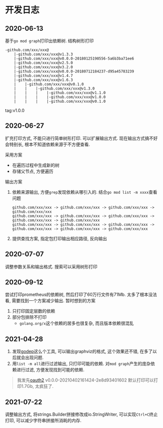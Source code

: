 # 开发日志

## 2020-06-13

基于`go mod graph`打印出依赖树. 结构树形打印 
```
-github.com/xxx/xxx@
    |-github.com/xxx/xxx@v1.3.3
    |-github.com/xxx/xxx@v0.0.0-20180125190556-5a6b3ba71ee6
    |-github.com/xxx/xxx@v2.5.0
    |-github.com/xxx/xxx@v3.2.0
    |-github.com/xxx/xxx@v0.0.0-20180712184237-d95a45783239
    |-github.com/xxx/xxx@v1.4.7
    |-github.com/xxx/xxx@v1.6.3
    |    |-github.com/xxx/xxx@v0.1.0
    |    |    |-github.com/xxx/xxx@v1.3.0
    |    |    |    |-github.com/xxx/xxx@v1.1.0
    |    |    |    |-github.com/xxx/xxx@v1.0.0
    |    |    |    |-github.com/xxx/xxx@v0.1.0
```

tag:v1.0.0

## 2020-06-27

扩充打印方式, 不能只进行简单树形打印. 可以扩展输出方式. 现在输出方式搞不好会特别长, 根本不知道依赖来源于不方便查看.

采用方案
* 在遍历过程中生成新的树
* 存储父节点, 方便遍历

输出方案

1. 依赖来源输出, 方便`grep`发现依赖从哪引入的. 结合`go mod list -m xxxx`查看问题
    ```
    github.com/xxx/xxx -> github.com/xxx/xxx -> github.com/xxx/xxx -> github.com/xxx/xxx 
    github.com/xxx/xxx -> github.com/xxx/xxx -> github.com/xxx/xxx -> github.com/xxx/xxx -> github.com/xxx/xxx  
    github.com/xxx/xxx -> github.com/xxx/xxx -> github.com/xxx/xxx -> github.com/xxx/xxx -> github.com/xxx/xxx -> github.com/xxx/xxx  
    ```
2. 提供查找方案, 指定包打印输出相应路径, 反向输出

## 2020-07-07

调整参数关系和输出格式. 搜索可以采用树形打印

## 2020-09-12

尝试打印prometheus的依赖树, 然后打印了60万行文件有71Mb. 太多了根本没法看, 需要找到一个方案减少输出. 暂时想到的方案

1. 只打印固定层数的依赖
2. 部分包排除不打印
    * `golang.org/x`这个依赖的居多也很复杂, 而且版本依赖很混乱

## 2021-04-28

1. 发现[godep](github.com/google/godepq)这么个工具, 可以输出graphviz的格式, 这个效果还不错, 在多了以后就会出现问题.
2. 用`list -m all`进行过滤输出, 只打印可能的依赖. 对`mod graph`产生的庞杂依赖进行过滤, 方便发现找到可能的依赖.

> 我发先[oauth2](golang.org/x/oauth2) v0.0.0-20210402161424-2e8d93401602 默认打印可以打印1.7Gb, 太疯狂了.

## 2021-07-22

调整输出方式, 将strings.Builder拼接修改成io.StringWriter, 可以实现`Ctrl+C`终止打印, 可以减少字符串拼接所消耗的内存.
